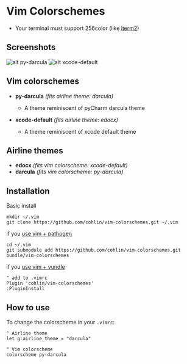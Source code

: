 # Vim Colorschemes

- Your terminal must support 256color (like [iterm2](https://www.iterm2.com/))

Screenshots
-----------
![alt py-darcula](https://github.com/cohlin/vim-colorschemes/raw/master/images/py-darcula.png "py-darcula")
![alt xcode-default](https://github.com/cohlin/vim-colorschemes/raw/master/images/xcode-default.png "xcode-default")

Vim colorschemes
----------------

- **py-darcula** *(fits airline theme: darcula)*
    - A theme reminiscent of pyCharm darcula theme

- **xcode-default** *(fits airline theme: edocx)*
    - A theme reminiscent of xcode default theme


Airline themes
------------

- **edocx** *(fits vim colorscheme: xcode-default)*
- **darcula** *(fits vim colorscheme: py-darcula)*

Installation
------------

Basic install

    mkdir ~/.vim
    git clone https://github.com/cohlin/vim-colorschemes.git ~/.vim

if you [use vim + pathogen](http://vimcasts.org/episodes/synchronizing-plugins-with-git-submodules-and-pathogen/)

    cd ~/.vim
    git submodule add https://github.com/cohlin/vim-colorschemes.git bundle/vim-colorschemes

if you [use vim + vundle](https://github.com/gmarik/vundle)

    " add to .vimrc
    Plugin 'cohlin/vim-colorschemes'
    :PluginInstall


How to use
----------

To change the colorscheme in your `.vimrc`:

    " Airline theme
    let g:airline_theme = "darcula"
    
    " Vim colorscheme
    colorscheme py-darcula

